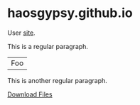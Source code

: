 # haosgypsy.github.io

User [site](http://haosgypsy.github.io/).

This is a regular paragraph.

<table>
    <tr>
        <td>Foo</td>
    </tr>
</table>

This is another regular paragraph.

<a href="downloads.html" target="_blank">Download Files</a>
